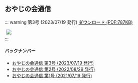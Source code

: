 ## おやじの会通信

::: warning 第3号 (2023/07/19 発行)
<a href="/docs/letter/from_oyaji_vol_3.pdf">ダウンロード (PDF:787KB)</a>
<div style="max-width:40%; margin:5px;">
<a href="/docs/letter/from_oyaji_vol_3.pdf"><img src="/img/202307_oyaji_letter_v3.png"></a>
</div>
:::

#### バックナンバー
* [おやじの会通信 第3号 (2023/07/19 発行)](/docs/letter/from_oyaji_vol_3.pdf)
* [おやじの会通信 第2号 (2022/08/29 発行)](/docs/letter/from_oyaji_vol_2.pdf)
* [おやじの会通信 第1号 (2021/07/19 発行)](/docs/letter/from_oyaji_vol_1.pdf)
